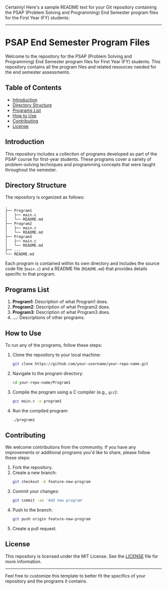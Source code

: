 Certainly! Here's a sample README text for your Git repository containing the PSAP (Problem Solving and Programming) End Semester program files for the First Year (FY) students:

---

# PSAP End Semester Program Files

Welcome to the repository for the PSAP (Problem Solving and Programming) End Semester program files for First Year (FY) students. This repository contains all the program files and related resources needed for the end semester assessments.

## Table of Contents

- [Introduction](#introduction)
- [Directory Structure](#directory-structure)
- [Programs List](#programs-list)
- [How to Use](#how-to-use)
- [Contributing](#contributing)
- [License](#license)

## Introduction

This repository includes a collection of programs developed as part of the PSAP course for first-year students. These programs cover a variety of problem-solving techniques and programming concepts that were taught throughout the semester.

## Directory Structure

The repository is organized as follows:

```
.
├── Program1
│   ├── main.c
│   └── README.md
├── Program2
│   ├── main.c
│   └── README.md
├── Program3
│   ├── main.c
│   └── README.md
├── ...
└── README.md
```

Each program is contained within its own directory and includes the source code file (`main.c`) and a README file (`README.md`) that provides details specific to that program.

## Programs List

1. **Program1**: Description of what Program1 does.
2. **Program2**: Description of what Program2 does.
3. **Program3**: Description of what Program3 does.
4. **...**: Descriptions of other programs.

## How to Use

To run any of the programs, follow these steps:

1. Clone the repository to your local machine:
   ```bash
   git clone https://github.com/your-username/your-repo-name.git
   ```

2. Navigate to the program directory:
   ```bash
   cd your-repo-name/Program1
   ```

3. Compile the program using a C compiler (e.g., `gcc`):
   ```bash
   gcc main.c -o program1
   ```

4. Run the compiled program:
   ```bash
   ./program1
   ```

## Contributing

We welcome contributions from the community. If you have any improvements or additional programs you'd like to share, please follow these steps:

1. Fork the repository.
2. Create a new branch:
   ```bash
   git checkout -b feature-new-program
   ```
3. Commit your changes:
   ```bash
   git commit -am 'Add new program'
   ```
4. Push to the branch:
   ```bash
   git push origin feature-new-program
   ```
5. Create a pull request.

## License

This repository is licensed under the MIT License. See the [LICENSE](LICENSE) file for more information.

---

Feel free to customize this template to better fit the specifics of your repository and the programs it contains.
